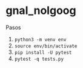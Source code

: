 # gnal_nolgoog

Pasos

1. `python3 -m venv env`
2. `source env/bin/activate`
3. `pip install -U pytest`
4. `pytest -q tests.py`

